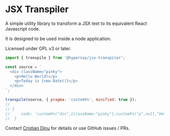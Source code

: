 # JSX Transpiler

A simple utility library to transform a JSX text to its equivalent React Javascript code.

It is designed to be used inside a node application.

Licensed under GPL v3 or later.

```javascript
import { transpile } from '@hypersay/jsx-transpiler';

const source = `
  <div className="pinky">
    <p>Hello World!</p>
    <p>Today is {new Date()}</p>
  </div>
`;
```

```javascript
transpile(source, { pragma: 'customFn', minified: true });
// 
// {
//     code: 'customFn("div",{className:"pinky"},customFn("p",null,"Hello World!"),customFn("p",null,"Today is ",new Date));'
//  }
```
 
Contact [Cristian Dinu](https://twitter.com/cdinu) for details or use GitHub issues / PRs.
 
 